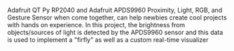 Adafruit QT Py RP2040 and Adafruit APDS9960 Proximity, Light, RGB, and Gesture Sensor when come together, can help newbies create cool projects with hands on experience. In this project, the brightness from objects/sources of light is detected by the APDS9960 sensor and this data is used to implement a "firfly" as well as a custom real-time visualizer
